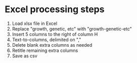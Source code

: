 Excel processing steps
====

1. Load xlsx file in Excel
2. Replace "growth, genetic, etc" with "growth-genetic-etc"
3. Insert 5 columns to the right of column H
4. Text-to-columns, delimited on ","
5. Delete blank extra columns as needed
5. Retitle remaining extra columns
6. Save as csv
